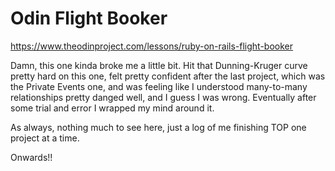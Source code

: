 # Odin Flight Booker

https://www.theodinproject.com/lessons/ruby-on-rails-flight-booker

Damn, this one kinda broke me a little bit. Hit that Dunning-Kruger curve pretty hard on this one, felt pretty confident after the last project, which was the Private Events one, and was feeling like I understood many-to-many relationships pretty danged well, and I guess I was wrong. Eventually after some trial and error I wrapped my mind around it.

As always, nothing much to see here, just a log of me finishing TOP one project at a time.

Onwards!!
